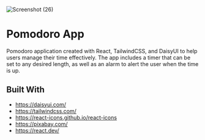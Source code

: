 ![Screenshot (26)](https://user-images.githubusercontent.com/96400968/226502091-db560677-2fd7-4cfc-9334-7ca486b12c90.png)

# Pomodoro App

Pomodoro application created with React, TailwindCSS, and DaisyUI to help users manage their time effectively.
The app includes a timer that can be set to any desired length, as well as an alarm to alert the user when the time is up.

## Built With
- https://daisyui.com/
- https://tailwindcss.com/
- https://react-icons.github.io/react-icons
- https://pixabay.com/
- https://react.dev/
